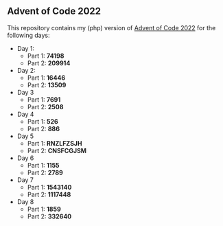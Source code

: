 ## Advent of Code 2022

This repository contains my (php) version of [Advent of Code 2022](https://adventofcode.com/) for the following days:

- Day 1: 
  - Part 1: __74198__
  - Part 2: __209914__
- Day 2:
  - Part 1: __16446__
  - Part 2: __13509__
- Day 3
  - Part 1: __7691__
  - Part 2: __2508__
- Day 4
  - Part 1: __526__
  - Part 2: __886__
- Day 5
  - Part 1: __RNZLFZSJH__
  - Part 2: __CNSFCGJSM__
- Day 6
  - Part 1: __1155__
  - Part 2: __2789__
- Day 7
  - Part 1: __1543140__
  - Part 2: __1117448__ 
- Day 8
  - Part 1: __1859__
  - Part 2: __332640__  